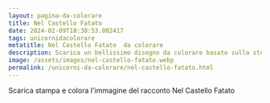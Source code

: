 ```yaml
---
layout: pagina-da-colorare
title: Nel Castello Fatato 
date: 2024-02-09T18:30:53.002417
tags: unicornidacolorare
metatitle: Nel Castello Fatato  da colorare
description: Scarica un bellissimo disegno da colorare basato sulla storia Nel Castello Fatato 
image: /assets/images/nel-castello-fatato.webp
permalink: /unicorni-da-colorare/nel-castello-fatato.html
---
```

Scarica stampa e colora l'immagine del racconto Nel Castello Fatato 
